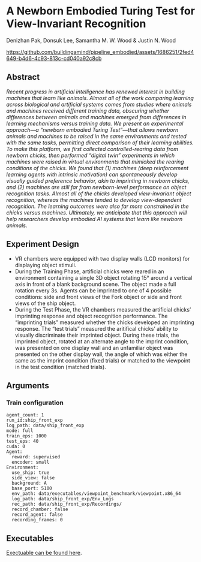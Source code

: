 # A Newborn Embodied Turing Test for View-Invariant Recognition

Denizhan Pak, Donsuk Lee, Samantha M. W. Wood & Justin N. Wood



https://github.com/buildingamind/pipeline_embodied/assets/1686251/2fed4649-b4d6-4c93-813c-cd040a92c8cb


## Abstract

*Recent progress in artificial intelligence has renewed interest in building machines that learn like animals. Almost all of the work comparing learning across biological and artificial systems comes from studies where animals and machines received different training data, obscuring whether differences between animals and machines emerged from differences in learning mechanisms versus training data. We present an experimental approach—a “newborn embodied Turing Test”—that allows newborn animals and machines to be raised in the same environments and tested with the same tasks, permitting direct comparison of their learning abilities. To make this platform, we first collected controlled-rearing data from newborn chicks, then performed “digital twin” experiments in which machines were raised in virtual environments that mimicked the rearing conditions of the chicks. We found that (1) machines (deep reinforcement learning agents with intrinsic motivation) can spontaneously develop visually guided preference behavior, akin to imprinting in newborn chicks, and (2) machines are still far from newborn-level performance on object recognition tasks. Almost all of the chicks developed view-invariant object recognition, whereas the machines tended to develop view-dependent recognition. The learning outcomes were also far more constrained in the chicks versus machines. Ultimately, we anticipate that this approach will help researchers develop embodied AI systems that learn like newborn animals.*

## Experiment Design

- VR chambers were equipped with two display walls (LCD monitors) for displaying object stimuli.
- During the Training Phase, artificial chicks were reared in an environment containing a single 3D object rotating 15° around a vertical axis in front of a blank background scene. The object made a full rotation every 3s. Agents can be imprinted to one of 4 possible conditions: side and front views of the Fork object or side and front views of the ship object.
- During the Test Phase, the VR chambers measured the artificial chicks’ imprinting response and object recognition performance. The “imprinting trials” measured whether the chicks developed an imprinting response.  The “test trials” measured the aritifical chicks’ ability to visually discriminate their imprinted object. During these trials, the imprinted object, rotated at an alternate angle to the imprint condition, was presented on one display wall and an unfamiliar object was presented on the other display wall, the angle of which was either the same as the imprint condition (fixed trials) or matched to the viewpoint in the test condition (matched trials).

## Arguments

### Train configuration

```
agent_count: 1
run_id:ship_front_exp
log_path: data/ship_front_exp
mode: full
train_eps: 1000
test_eps: 40
cuda: 0
Agent:
  reward: supervised
  encoder: small
Environment:
  use_ship: true
  side_view: false
  background: A
  base_port: 5100
  env_path: data/executables/viewpoint_benchmark/viewpoint.x86_64
  log_path: data/ship_front_exp/Env_Logs
  rec_path: data/ship_front_exp/Recordings/
  record_chamber: false
  record_agent: false
  recording_frames: 0
```

## Executables

[Exectuable can be found here](https://origins.luddy.indiana.edu/unity/executables/).
